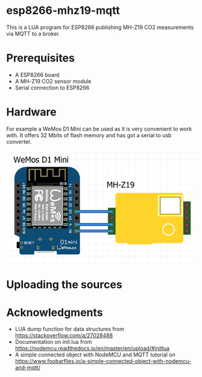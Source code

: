 # esp8266-mhz19-mqtt

This is a LUA program for ESP8266 publishing MH-Z19 CO2 measurements via MQTT to a broker.

# Prerequisites

 - A ESP8266 board
 - A MH-Z19 CO2 sensor module
 - Serial connection to ESP8266

# Hardware 

For example a WeMos D1 Mini can be used as it is very convenient to work with. It offers 32 Mbits of flash memory and has got a
serial to usb converter.

![Wiring diagram](img/wiring.png?raw=true "Wiring diagram")

# Uploading the sources

# Acknowledgments

 - LUA dump function for data structures from https://stackoverflow.com/a/27028488
 - Documentation on init.lua from https://nodemcu.readthedocs.io/en/master/en/upload/#initlua
 - A simple connected object with NodeMCU and MQTT tutorial on https://www.foobarflies.io/a-simple-connected-object-with-nodemcu-and-mqtt/